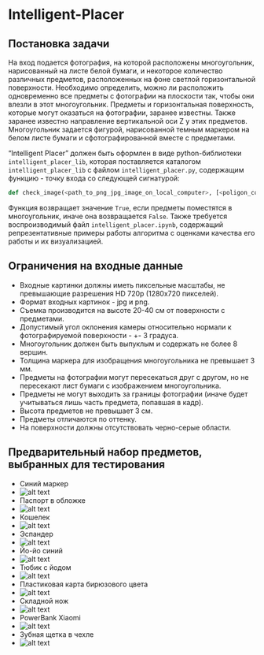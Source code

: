 # Intelligent-Placer

## Постановка задачи

На вход подается фотография, на которой расположены многоугольник, нарисованный на листе белой бумаги, и некоторое количество
различных предметов, расположенных на фоне светлой горизонтальной поверхности.
 Необходимо определить, можно ли расположить одновременно все предметы с фотографии на плоскости так, чтобы они влезли в 
этот многоугольник.
 Предметы и горизонтальная поверхность, которые могут оказаться на фотографии, заранее известны. Также заранее известно 
направление вертикальной оси Z у этих предметов. Многоугольник задается фигурой, нарисованной темным маркером 
на белом листе бумаги и сфотографированной вместе с предметами.

“Intelligent Placer” должен быть оформлен в виде python-библиотеки `intelligent_placer_lib`, которая поставляется
каталогом `intelligent_placer_lib` с файлом `intelligent_placer.py`, содержащим функцию - точку входа со следующей сигнатурой:

```Python
def check_image(<path_to_png_jpg_image_on_local_computer>, [<poligon_coordinates>])
```

Функция возвращает значение `True`, если предметы поместятся в многоугольник, иначе она возвращается `False`. 
Также требуется воспроизводимый файл `intelligent_placer.ipynb`, содержащий репрезентативные примеры работы алгоритма
с оценками качества его работы и их визуализацией.

## Ограничения на входные данные

* Входные картинки должны иметь пиксельные масштабы, не превышающие разрешения HD 720p (1280x720
  пикселей).
* Формат входных картинок - jpg и png.
* Съемка производится на высоте 20-40 см от поверхности с предметами.
* Допустимый угол оклонения камеры относительно нормали к фотографируемой поверхности - +- 3 градуса.
* Многоугольник должен быть выпуклым и содержать не более 8 вершин.
* Толщина маркера для изобращения многоугольника не превышает 3 мм.
* Предметы на фотографии могут пересекаться друг с другом, но не пересекают лист бумаги с изображением многоугольника.
* Предметы не могут выходить за границы фотографии (иначе будет учитываться лишь часть предмета, попавшая в кадр).
* Высота предметов не превышает 3 см.
* Предметы отличаются по оттенку.
* На поверхности должны отсутствовать черно-серые области.

## Предварительный набор предметов, выбранных для тестирования

* Синий маркер
* ![alt text](https://github.com/YaroslavAggressive/Intelligent-Placer/blob/develop/Test%20Kit/pen.jpg)
* Паспорт в обложке
* ![alt text](https://github.com/YaroslavAggressive/Intelligent-Placer/blob/develop/Test%20Kit/pasport.jpg)
* Кошелек
* ![alt text](https://github.com/YaroslavAggressive/Intelligent-Placer/blob/develop/Test%20Kit/wallet.jpg)
* Эспандер
* ![alt text](https://github.com/YaroslavAggressive/Intelligent-Placer/blob/develop/Test%20Kit/expander.jpg)
* Йо-йо синий
* ![alt text](https://github.com/YaroslavAggressive/Intelligent-Placer/blob/develop/Test%20Kit/yo-yo.jpg)
* Тюбик с йодом
* ![alt text](https://github.com/YaroslavAggressive/Intelligent-Placer/blob/develop/Test%20Kit/iodine.jpg)
* Пластиковая карта бирюзового цвета
* ![alt text](https://github.com/YaroslavAggressive/Intelligent-Placer/blob/develop/Test%20Kit/card.jpg)
* Складной нож
* ![alt text](https://github.com/YaroslavAggressive/Intelligent-Placer/blob/develop/Test%20Kit/knife.jpg)
* PowerBank Xiaomi
* ![alt text](https://github.com/YaroslavAggressive/Intelligent-Placer/blob/develop/Test%20Kit/powerbank.jpg)
* Зубная щетка в чехле
* ![alt text](https://github.com/YaroslavAggressive/Intelligent-Placer/blob/develop/Test%20Kit/case.jpg)
